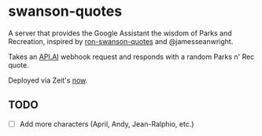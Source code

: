 swanson-quotes
==========
A server that provides the Google Assistant the wisdom of Parks and Recreation, inspired by [ron-swanson-quotes](https://github.com/jamesseanwright/ron-swanson-quotes) and @jamesseanwright.

Takes an [API.AI](https://api.ai/) webhook request and responds with a random Parks n' Rec quote.

Deployed via Zeit's [now](https://zeit.co/now).

TODO
----------
- [ ] Add more characters (April, Andy, Jean-Ralphio, etc.)
